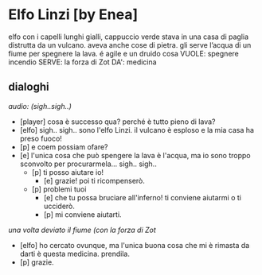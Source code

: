 # Elfo Linzi [by Enea]

elfo con i capelli lunghi gialli, cappuccio verde
stava in una casa di paglia distrutta da un vulcano. aveva anche cose di pietra.
gli serve l’acqua di un fiume per spegnere la lava. é agile e un druido cosa
VUOLE: spegnere incendio
SERVE: la forza di Zot
DA': medicina

## dialoghi

_audio: (sigh..sigh..)_

-   [player] cosa è successo qua? perché è tutto pieno di lava?
-   [elfo] sigh.. sigh.. sono l'elfo Linzi. il vulcano è esploso e la mia casa ha preso fuoco!
-   [p] e coem possiam ofare?
-   [e] l'unica cosa che può spengere la lava è l'acqua, ma io sono troppo sconvolto per procurarmela... sigh.. sigh..
    -   [p] ti posso aiutare io!
        -   [e] grazie! poi ti ricompenserò.
    -   [p] problemi tuoi
        -   [e] che tu possa bruciare all'inferno! ti conviene aiutarmi o ti ucciderò.
        -   [p] mi conviene aiutarti.

_una volta deviato il fiume (con la forza di Zot_

-   [elfo] ho cercato ovunque, ma l'unica buona cosa che mi è rimasta da darti è questa medicina. prendila.
-   [p] grazie.
